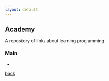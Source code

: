 ```yaml
---
layout: default
---
```


## Academy

A repository of links about learning programming

### Main

* _[]()_


[back](../)
